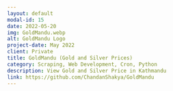 ```yaml
---
layout: default
modal-id: 15
date: 2022-05-20
img: GoldMandu.webp
alt: GoldMandu Logo
project-date: May 2022
client: Private
title: GoldMandu (Gold and Silver Prices)
category: Scraping, Web Development, Cron, Python
description: View Gold and Silver Price in Kathmandu
link: https://github.com/ChandanShakya/GoldMandu
---
```

